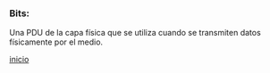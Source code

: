 ### Bits:
Una PDU de la capa física que se utiliza cuando se transmiten datos físicamente por el medio.

[inicio](README.md)
